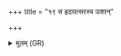 +++
title = "१९ स इदावत्सरस्य पाशान्"

+++
<details><summary>मूलम् (GR)</summary>

(…) । +++(see 1abcd)+++  
स इदावत्सरस्य पाशान् (…) ॥ +++(see 1(e)fg)+++
</details>